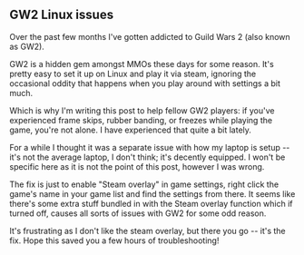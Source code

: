 ## GW2 Linux issues

Over the past few months I've gotten addicted to Guild Wars 2 (also known as GW2).

GW2 is a hidden gem amongst MMOs these days for some reason.  It's pretty easy to set it up on Linux and play it via steam, ignoring the occasional oddity that happens when you play around with settings a bit much.

Which is why I'm writing this post to help fellow GW2 players: if you've experienced frame skips, rubber banding, or freezes while playing the game, you're not alone.  I have experienced that quite a bit lately.

For a while I thought it was a separate issue with how my laptop is setup -- it's not the average laptop, I don't think; it's decently equipped.  I won't be specific here as it is not the point of this post, however I was wrong.

The fix is just to enable "Steam overlay" in game settings, right click the game's name in your game list and find the settings from there.  It seems like there's some extra stuff bundled in with the Steam overlay function which if turned off, causes all sorts of issues with GW2 for some odd reason.

It's frustrating as I don't like the steam overlay, but there you go -- it's the fix.  Hope this saved you a few hours of troubleshooting!
